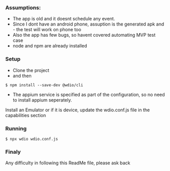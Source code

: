 ### Assumptions:
- The app is old and it doesnt schedule any event.
- Since I dont have an android phone, assuption is the generated apk and - the test will work on phone too
- Also the app has few bugs, so havent covered automating MVP test case
- node and npm are already installed

### Setup
- Clone the project
- and then 
```shell
$ npm install --save-dev @wdio/cli
```

- The appium service is specified as part of the configuration, so no need to install appium seperately.

Install an Emulator or if it is device, update the wdio.conf.js file in the capabilities section

### Running
```
$ npx wdio wdio.conf.js
```

### Finaly
Any difficulty in following this ReadMe file, please ask back